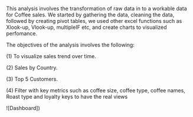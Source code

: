 This analysis involves the transformation of raw data in to a workable data for Coffee sales. 
We started by gathering the data, cleaning the data, followed by creating pivot tables, we used other excel functions such as Xlook-up, Vlook-up, multipleIF etc, and create charts to visualized perfomance.

The objectives of the analysis involves the following:

(1) To visualize sales trend over time.  

(2) Sales by Country.

(3) Top 5 Customers.

(4) Filter with key metrics such as coffee size, coffee type, coffee names, Roast type and loyalty keys to have the real views

 ![Dashboard])
